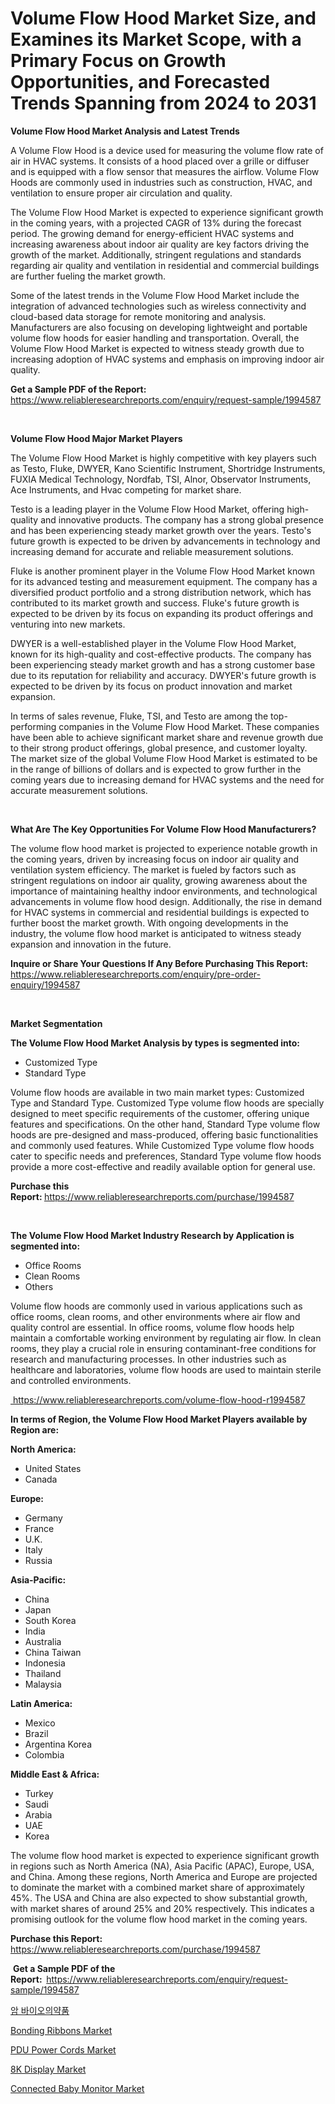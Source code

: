 <p><h1>Volume Flow Hood Market Size, and Examines its Market Scope, with a Primary Focus on Growth Opportunities, and Forecasted Trends Spanning from 2024 to 2031</h1></p><p><strong>Volume Flow Hood Market Analysis and Latest Trends</strong></p>
<p><p>A Volume Flow Hood is a device used for measuring the volume flow rate of air in HVAC systems. It consists of a hood placed over a grille or diffuser and is equipped with a flow sensor that measures the airflow. Volume Flow Hoods are commonly used in industries such as construction, HVAC, and ventilation to ensure proper air circulation and quality.</p><p>The Volume Flow Hood Market is expected to experience significant growth in the coming years, with a projected CAGR of 13% during the forecast period. The growing demand for energy-efficient HVAC systems and increasing awareness about indoor air quality are key factors driving the growth of the market. Additionally, stringent regulations and standards regarding air quality and ventilation in residential and commercial buildings are further fueling the market growth.</p><p>Some of the latest trends in the Volume Flow Hood Market include the integration of advanced technologies such as wireless connectivity and cloud-based data storage for remote monitoring and analysis. Manufacturers are also focusing on developing lightweight and portable volume flow hoods for easier handling and transportation. Overall, the Volume Flow Hood Market is expected to witness steady growth due to increasing adoption of HVAC systems and emphasis on improving indoor air quality.</p></p>
<p><strong>Get a Sample PDF of the Report:&nbsp;</strong> <a href="https://www.reliableresearchreports.com/enquiry/request-sample/1994587">https://www.reliableresearchreports.com/enquiry/request-sample/1994587</a></p>
<p>&nbsp;</p>
<p><strong>Volume Flow Hood Major Market Players</strong></p>
<p><p>The Volume Flow Hood Market is highly competitive with key players such as Testo, Fluke, DWYER, Kano Scientific Instrument, Shortridge Instruments, FUXIA Medical Technology, Nordfab, TSI, Alnor, Observator Instruments, Ace Instruments, and Hvac competing for market share.</p><p>Testo is a leading player in the Volume Flow Hood Market, offering high-quality and innovative products. The company has a strong global presence and has been experiencing steady market growth over the years. Testo's future growth is expected to be driven by advancements in technology and increasing demand for accurate and reliable measurement solutions.</p><p>Fluke is another prominent player in the Volume Flow Hood Market known for its advanced testing and measurement equipment. The company has a diversified product portfolio and a strong distribution network, which has contributed to its market growth and success. Fluke's future growth is expected to be driven by its focus on expanding its product offerings and venturing into new markets.</p><p>DWYER is a well-established player in the Volume Flow Hood Market, known for its high-quality and cost-effective products. The company has been experiencing steady market growth and has a strong customer base due to its reputation for reliability and accuracy. DWYER's future growth is expected to be driven by its focus on product innovation and market expansion.</p><p>In terms of sales revenue, Fluke, TSI, and Testo are among the top-performing companies in the Volume Flow Hood Market. These companies have been able to achieve significant market share and revenue growth due to their strong product offerings, global presence, and customer loyalty. The market size of the global Volume Flow Hood Market is estimated to be in the range of billions of dollars and is expected to grow further in the coming years due to increasing demand for HVAC systems and the need for accurate measurement solutions.</p></p>
<p>&nbsp;</p>
<p><strong>What Are The Key Opportunities For Volume Flow Hood Manufacturers?</strong></p>
<p><p>The volume flow hood market is projected to experience notable growth in the coming years, driven by increasing focus on indoor air quality and ventilation system efficiency. The market is fueled by factors such as stringent regulations on indoor air quality, growing awareness about the importance of maintaining healthy indoor environments, and technological advancements in volume flow hood design. Additionally, the rise in demand for HVAC systems in commercial and residential buildings is expected to further boost the market growth. With ongoing developments in the industry, the volume flow hood market is anticipated to witness steady expansion and innovation in the future.</p></p>
<p><strong>Inquire or Share Your Questions If Any Before Purchasing This Report:</strong> <a href="https://www.reliableresearchreports.com/enquiry/pre-order-enquiry/1994587">https://www.reliableresearchreports.com/enquiry/pre-order-enquiry/1994587</a></p>
<p>&nbsp;</p>
<p><strong>Market Segmentation</strong></p>
<p><strong>The Volume Flow Hood Market Analysis by types is segmented into:</strong></p>
<p><ul><li>Customized Type</li><li>Standard Type</li></ul></p>
<p><p>Volume flow hoods are available in two main market types: Customized Type and Standard Type. Customized Type volume flow hoods are specially designed to meet specific requirements of the customer, offering unique features and specifications. On the other hand, Standard Type volume flow hoods are pre-designed and mass-produced, offering basic functionalities and commonly used features. While Customized Type volume flow hoods cater to specific needs and preferences, Standard Type volume flow hoods provide a more cost-effective and readily available option for general use.</p></p>
<p><strong>Purchase this Report:&nbsp;</strong><a href="https://www.reliableresearchreports.com/purchase/1994587">https://www.reliableresearchreports.com/purchase/1994587</a></p>
<p>&nbsp;</p>
<p><strong>The Volume Flow Hood Market Industry Research by Application is segmented into:</strong></p>
<p><ul><li>Office Rooms</li><li>Clean Rooms</li><li>Others</li></ul></p>
<p><p>Volume flow hoods are commonly used in various applications such as office rooms, clean rooms, and other environments where air flow and quality control are essential. In office rooms, volume flow hoods help maintain a comfortable working environment by regulating air flow. In clean rooms, they play a crucial role in ensuring contaminant-free conditions for research and manufacturing processes. In other industries such as healthcare and laboratories, volume flow hoods are used to maintain sterile and controlled environments.</p></p>
<p><a href="https://www.reliableresearchreports.com/volume-flow-hood-r1994587">&nbsp;https://www.reliableresearchreports.com/volume-flow-hood-r1994587</a></p>
<p><strong>In terms of Region, the Volume Flow Hood Market Players available by Region are:</strong></p>
<p>
    <p> <strong> North America: </strong>
        <ul>
            <li>United States</li>
            <li>Canada</li>
        </ul>
        </p> 
    <p> <strong> Europe: </strong>
        <ul>
            <li>Germany</li>
            <li>France</li>
            <li>U.K.</li>
            <li>Italy</li>
            <li>Russia</li>
        </ul>
        </p> 
    <p> <strong> Asia-Pacific: </strong>
        <ul>
            <li>China</li>
            <li>Japan</li>
            <li>South Korea</li>
            <li>India</li>
            <li>Australia</li>
            <li>China Taiwan</li>
            <li>Indonesia</li>
            <li>Thailand</li>
            <li>Malaysia</li>
        </ul>
        </p> 
    <p> <strong> Latin America: </strong>
        <ul>
            <li>Mexico</li>
            <li>Brazil</li>
            <li>Argentina Korea</li>
            <li>Colombia</li>
        </ul>
        </p> 
    <p> <strong> Middle East & Africa: </strong>
        <ul>
            <li>Turkey</li>
            <li>Saudi</li>
            <li>Arabia</li>
            <li>UAE</li>
            <li>Korea</li>
        </ul>
    </p>
    </p>
<p><p>The volume flow hood market is expected to experience significant growth in regions such as North America (NA), Asia Pacific (APAC), Europe, USA, and China. Among these regions, North America and Europe are projected to dominate the market with a combined market share of approximately 45%. The USA and China are also expected to show substantial growth, with market shares of around 25% and 20% respectively. This indicates a promising outlook for the volume flow hood market in the coming years.</p></p>
<p><strong>Purchase this Report: </strong><a href="https://www.reliableresearchreports.com/purchase/1994587">https://www.reliableresearchreports.com/purchase/1994587</a></p>
<p>&nbsp;<strong>Get a Sample PDF of the Report:&nbsp;&nbsp;</strong><a href="https://www.reliableresearchreports.com/enquiry/request-sample/1994587">https://www.reliableresearchreports.com/enquiry/request-sample/1994587</a></p>
<p><strong></strong></p>
<p><p><a href="https://github.com/kimvicki3212024/Market-Research-Report-List-2/blob/main/136942483455.md">암 바이오의약품</a></p><p><a href="https://github.com/cameroneffertz/Market-Research-Report-List-2/blob/main/bonding-ribbons-market.md">Bonding Ribbons Market</a></p><p><a href="https://www.linkedin.com/pulse/insights-pdu-power-cords-market-players-size-geographical-regions-sygvf?trackingId=8aEFbrgOQhWHyBdlaiandA%3D%3D">PDU Power Cords Market</a></p><p><a href="https://www.linkedin.com/pulse/8k-display-market-forecast-global-trends-analysis-from-lehdf?trackingId=6n5T%2Bft9TLyeja52UR%2Bo5Q%3D%3D">8K Display Market</a></p><p><a href="https://github.com/mbisetmhermsr/Market-Research-Report-List-3/blob/main/connected-baby-monitor-market.md">Connected Baby Monitor Market</a></p></p>